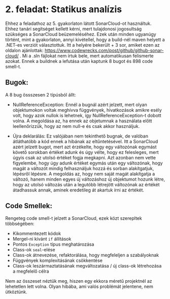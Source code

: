 # 2. feladat: Statikus analízis

Ehhez a feladathoz az 5. gyakorlaton látott SonarCloud-ot használtuk. Ehhez tanári segítséget kellett kérni, mert tulajdonosi jogosultság szükséges a SonarCloud beüzemeléséhez. Ezek után minden ugyanúgy történt, mint a gyakorlaton, annyi kivétellel, hogy a build-nél maven helyett a .NET-es verziót választottuk. Itt a <your clean build command> helyére bekerült + 3 sor, amiket ezen az oldalon ajánlottak: https://www.codewrecks.com/post/github/github-sonar-cloud/ . Mi a .sln fájlokat nem írtuk bele, mert automatikusan felismerte azokat. Ennek a buildnek a lefutása után kaptunk 8 bugot és 898 code smell-t.
  
## Bugok:

A 8 bug össszesen 2 típúsból állt:

- NullReferenceException: Ennél a bugnál azért jelzett, mert olyan objektumokon voltak meghívva függvények, hivatkozások amikre esély volt, hogy azok nullok is lehetnek, így NullReferenceException-t dobott volna. A megoldása az, ha ennek az objetumnak a használata előtt leellenőrizzük, hogy az nem null-e és csak akkor használjuk.

- Újra deklarálás: Ez valójában nem tekinthető bugnak, de valóban átláthatóbb a kód ennek a hibának az eltűntetésével. Itt a SonarCloud azért jelzett bugot, mert azt érzékelte, hogy egy változónak egymást követő sorokban értéket adunk és úgy vélte, hogy ez felesleges, mert úgyis csak az utolsó értéket fogja megkapni. Azt azonban nem vette figyelembe, hogy úgy adunk értéket egymás után egy változónak, hogy magát a változót mindig felhasználjuk hozzá és sorban alakítgatjuk, lépésről lépésre. A megoldás az, hogy nem saját magát alakítgatja a változó, hanem minden egyes új változáshoz új objektumot hozunk létre, hogy az utolsó változás után a legutóbb létrejött változónak az értékét átadhassuk annak, aminek eredetileg át akartuk írni az értékét.

## Code Smellek:

Rengeteg code smell-t jelzett a SonarCloud, ezek közt szerepltek többségében:

- Kikommentezett kódok
- Mergel-ni kívánt `if` állítások
- Pontos `Exception` típus meghatározása
- Class-ok `seal`-elése
- Class-ok átnevezése, refaktorálása, hogy megfeleljen a szabályoknak
- Függvények komplexitásának csökkentése
- Class-ok leszármaztatásának megváltozatása / új class-ok létrehozása a megfelelő célra

Nem az összeset néztük meg, hiszen egy ekkora méretű projektnél az lehetetlen lett volna. Olyan hibába, ami valós problémát jelentene, nem ütköztünk.